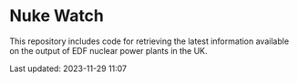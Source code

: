 # Nuke Watch

This repository includes code for retrieving the latest information available on the output of EDF nuclear power plants in the UK.

Last updated: 2023-11-29 11:07